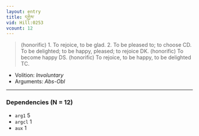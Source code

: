 ```yaml
---
layout: entry
title: དགྱེས་
vid: Hill:0253
vcount: 12
---
```

> (honorific) 1\. To rejoice, to be glad\. 2\. To be pleased to; to choose CD\. To be delighted; to be happy, pleased; to rejoice DK\. (honorific) To become happy DS\. (honorific) To rejoice, to be happy, to be delighted TC\.

* Volition: _Involuntary_
* Arguments: _Abs-Obl_

---

### Dependencies (N = 12)
* `arg1` 5
* `argcl` 1
* `aux` 1
